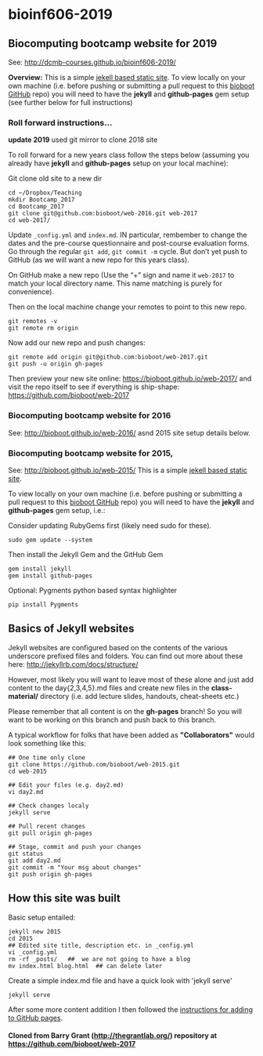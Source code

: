 # bioinf606-2019
## Biocomputing bootcamp website for 2019

See: http://dcmb-courses.github.io/bioinf606-2019/

**Overview:** This is a simple [jekell based static site](http://jekyllrb.com/docs/home/). To view locally on your own machine (i.e. before pushing or submitting a pull 
request to this [bioboot GitHub](https://github.com/bioboot/web-2017) repo) 
you will need to have the **jekyll** and **github-pages** gem setup (see further 
below for full instructions)


### Roll forward instructions...

**update 2019** used git mirror to clone 2018 site

To roll forward for a new years class follow the steps below (assuming you already have **jekyll** and **github-pages** 
setup on your local machine):

Git clone old site to a new dir

  	cd ~/Dropbox/Teaching
  	mkdir Bootcamp_2017
  	cd Bootcamp_2017
  	git clone git@github.com:bioboot/web-2016.git web-2017
  	cd web-2017/
  
Update `_config.yml` and `index.md`. IN particular, rembember to change the dates and the pre-course questionnaire and post-course evaluation forms. Go through the regular `git add`, `git commit -m` cycle. But don’t yet push to GitHub (as we will want a new repo for this years class).
  

On GitHub make a new repo (Use the “+” sign and name it `web-2017` to match your local directory name. This name matching is purely for convenience).

Then on the local machine change your remotes to point to this new repo.

  	git remotes -v   
  	git remote rm origin  

Now add our new repo and push changes:  

  	git remote add origin git@github.com:bioboot/web-2017.git  
  	git push -u origin gh-pages  

Then preview your new site online: https://bioboot.github.io/web-2017/ and visit the repo itself to see if everything is ship-shape: https://github.com/bioboot/web-2017  


### Biocomputing bootcamp website for 2016 

See: http://bioboot.github.io/web-2016/  asnd 2015 site setup details below.


### Biocomputing bootcamp website for 2015, 

See: http://bioboot.github.io/web-2015/ This is a simple [jekell based static site](http://jekyllrb.com/docs/home/). 

To view locally on your own machine (i.e. before pushing or submitting a pull 
request to this [bioboot GitHub](https://github.com/bioboot/web-2015) repo) 
you will need to have the **jekyll** and **github-pages** gem setup, i.e.:

Consider updating RubyGems first (likely need sudo for these).

	sudo gem update --system

Then install the Jekyll Gem and the GitHub Gem

	gem install jekyll
	gem install github-pages

Optional: Pygments python based syntax highlighter

	pip install Pygments


## Basics of Jekyll websites
Jekyll websites are configured based on the contents of the various underscore prefixed files and folders. You can find out more about these here: http://jekyllrb.com/docs/structure/

However, most likely you will want to leave most of these alone and just add  
content to the day{2,3,4,5}.md files and create new files in the **class-material/** 
directory (i.e. add lecture slides, handouts, cheat-sheets etc.)

Please remember that all content is on the **gh-pages** branch! 
So you will want to be working on this branch and push back to this branch.

A typical workflow for folks that have been added as **"Collaborators"** would look something like this:

	## One time only clone
	git clone https://github.com/bioboot/web-2015.git
	cd web-2015

	## Edit your files (e.g. day2.md)
	vi day2.md

	## Check changes localy
	jekyll serve

	## Pull recent changes
	git pull origin gh-pages

	## Stage, commit and push your changes
	git status
	git add day2.md
	git commit -m "Your msg about changes"
	git push origin gh-pages


## How this site was built
Basic setup entailed:

	jekyll new 2015
	cd 2015
	## Edited site title, description etc. in _config.yml
	vi _config.yml  
	rm -rf _posts/   ##  we are not going to have a blog
	mv index.html blog.html  ## can delete later

Create a simple index.md file and have a quick look with 'jekyll serve'

	jekyll serve

After some more content addition I then followed the [instructions for adding 
to GitHub pages](http://jekyllrb.com/docs/github-pages/).

#### Cloned from Barry Grant (http://thegrantlab.org/) repository at https://github.com/bioboot/web-2017
